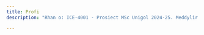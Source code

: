 ```yaml
---
title: Profi
description: "Rhan o: ICE-4001 - Prosiect MSc Unigol 2024-25. Meddylir y cyhoeddiadau hyn fel pennodau erthigl ar gyfer brofi dinamig y sgiliau ieithol."

---
```

